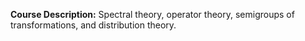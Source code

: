 **Course Description:** Spectral theory, operator theory, semigroups of transformations, and distribution theory.